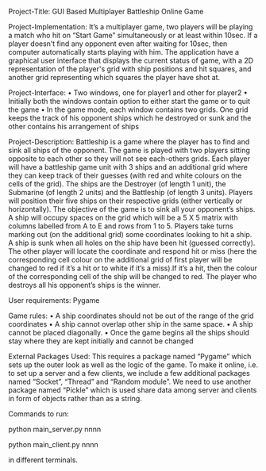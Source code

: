 Project-Title:
GUI Based Multiplayer Battleship Online Game

Project-Implementation:
It’s a multiplayer game, two players will be playing a match who hit on “Start Game” simultaneously or at least within 10sec. If a player doesn’t find any opponent even after waiting for 10sec, then computer automatically starts playing with him. The application have a graphical user interface that displays the current status of game, with a 2D representation of the player's grid with ship positions and hit squares, and another grid representing which squares the player have shot at.

Project-Interface:
• Two windows, one for player1 and other for player2
• Initially both the windows contain option to either start the game or to quit the game
• In the game mode, each window contains two grids. One grid keeps the track of his opponent ships which he destroyed or sunk and the other contains his arrangement of ships

Project-Description:
Battleship is a game where the player has to find and sink all ships of the opponent. The game is played with two players sitting opposite to each other so they will not see each-others grids.
Each player will have a battleship game unit with 3 ships and an additional grid where they can keep track of their guesses (with red and white colours on the cells of the grid). The ships are the Destroyer (of length 1 unit), the Submarine (of length 2 units) and the Battleship (of length 3 units). Players will position their five ships on their respective grids (either vertically or horizontally).
The objective of the game is to sink all your opponent’s ships. A ship will occupy spaces on the grid which will be a 5 X 5 matrix with columns labelled from A to E and rows from 1 to 5. Players take turns marking out (on the additional grid) some coordinates looking to hit a ship.
A ship is sunk when all holes on the ship have been hit (guessed correctly). The other player will locate the coordinate and respond hit or miss (here the corresponding cell colour on the additional grid of first player will be changed to red if it’s a hit or to white if it’s a miss).If it’s a hit, then the colour of the corresponding cell of the ship will be changed to red.
The player who destroys all his opponent’s ships is the winner.

User requirements:
Pygame

Game rules:
• A ship coordinates should not be out of the range of the grid coordinates
• A ship cannot overlap other ship in the same space.
• A ship cannot be placed diagonally.
• Once the game begins all the ships should stay where they are kept initially and cannot be changed

External Packages Used:
This requires a package named “Pygame” which sets up the outer look as well as the logic of the game. To make it online, i.e. to set up a server and a few clients, we include a few additional packages named “Socket”, “Thread” and “Random module”.
We need to use another package named “Pickle” which is used share data among server and clients in form of objects rather than as a string.

Commands to run:

python main_server.py nnnn

python main_client.py nnnn

in different terminals.
